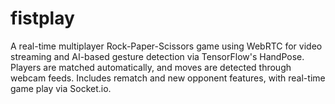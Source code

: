 # fistplay
A real-time multiplayer Rock-Paper-Scissors game using WebRTC for video streaming and AI-based gesture detection via TensorFlow's HandPose. Players are matched automatically, and moves are detected through webcam feeds. Includes rematch and new opponent features, with real-time game play via Socket.io.
